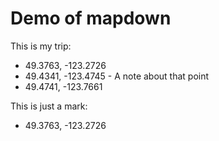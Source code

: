 # Demo of mapdown

This is my trip:

- 49.3763, -123.2726
- 49.4341, -123.4745 - A note about that point
- 49.4741, -123.7661

This is just a mark:

- 49.3763, -123.2726